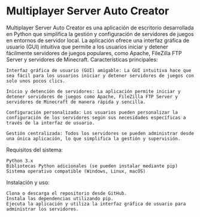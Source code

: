 # Multiplayer Server Auto Creator

Multiplayer Server Auto Creator es una aplicación de escritorio desarrollada en Python que simplifica la gestión y configuración de servidores de juegos en entornos de servidor local. La aplicación ofrece una interfaz gráfica de usuario (GUI) intuitiva que permite a los usuarios iniciar y detener fácilmente servidores de juegos populares, como Apache, FileZilla FTP Server y servidores de Minecraft.
Características principales:

    Interfaz gráfica de usuario (GUI) amigable: La GUI intuitiva hace que sea fácil para los usuarios iniciar y detener servidores de juegos con solo unos pocos clics.

    Inicio y detención de servidores: La aplicación permite iniciar y detener servidores de juegos como Apache, FileZilla FTP Server y servidores de Minecraft de manera rápida y sencilla.

    Configuración personalizada: Los usuarios pueden personalizar la configuración de los servidores según sus necesidades específicas a través de la interfaz de usuario.

    Gestión centralizada: Todos los servidores se pueden administrar desde una única aplicación, lo que simplifica la gestión y supervisión.

Requisitos del sistema:

    Python 3.x
    Bibliotecas Python adicionales (se pueden instalar mediante pip)
    Sistema operativo compatible (Windows, Linux, macOS)

Instalación y uso:

    Clona o descarga el repositorio desde GitHub.
    Instala las dependencias utilizando pip.
    Ejecuta la aplicación y utiliza la interfaz gráfica de usuario para administrar los servidores.
